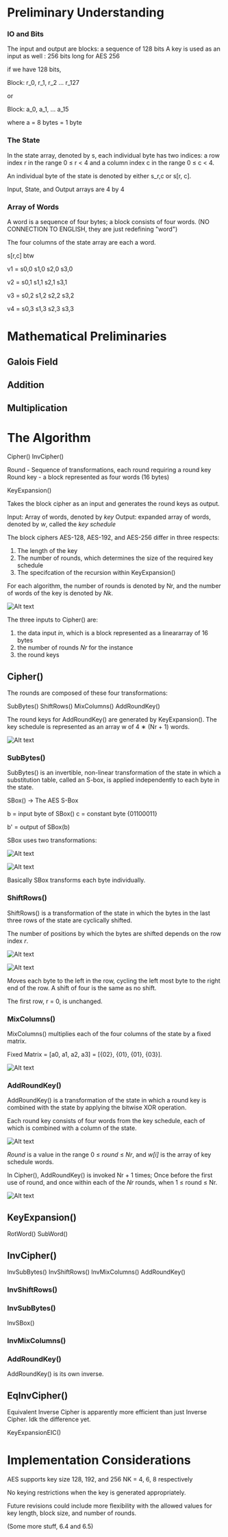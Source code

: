 # Preliminary Understanding

### IO and Bits

The input and output are blocks: a sequence of 128 bits
A key is used as an input as well : 256 bits long for AES 256

if we have 128 bits,

Block: r_0, r_1, r_2 ... r_127

or 

Block: a_0, a_1, ... a_15

where a = 8 bytes = 1 byte

### The State

In the state array, denoted by s, each individual byte has two indices: a row index r in the range 0 ≤ r < 4 and a column index c in the range 0 ≤ c < 4.

An individual byte of the state is denoted by either s_r,c or s[r, c].

Input, State, and Output arrays are 4 by 4

### Array of Words

A word is a sequence of four bytes; a block consists of four words. (NO CONNECTION TO ENGLISH, they are just redefining "word")

The four columns of the state array are each a word.

s[r,c] btw

v1 = 
s0,0
s1,0
s2,0
s3,0

v2 = 
s0,1
s1,1
s2,1
s3,1

v3 = 
s0,2
s1,2
s2,2
s3,2

v4 = 
s0,3
s1,3
s2,3
s3,3

# Mathematical Preliminaries

## Galois Field

## Addition 

## Multiplication

# The Algorithm

Cipher()
InvCipher()

Round - Sequence of transformations, each round requiring a round key
Round key - a block represented as four words (16 bytes)

KeyExpansion()

Takes the block cipher as an input and generates the round keys as output.

Input: Array of words, denoted by _key_
Output: expanded array of words, denoted by _w_, called the _key schedule_

The block ciphers AES-128, AES-192, and AES-256 differ in three respects: 

1) The length of the key
2) The number of rounds, which determines the size of the required key schedule
3) The specifcation of the recursion within KeyExpansion()

For each algorithm, the number of rounds is denoted by Nr, and the number of words of the key is denoted by _Nk_.

![Alt text](/images/Key_Block_Round_Combinations.png)

The three inputs to Cipher() are: 

1) the data input _in_, which is a block represented as a lineararray of 16 bytes
2) the number of rounds _Nr_ for the instance
3) the round keys

## Cipher()

The rounds are composed of these four transformations:

SubBytes()
ShiftRows()
MixColumns()
AddRoundKey()

The round keys for AddRoundKey() are generated by KeyExpansion().
The key schedule is represented as an array w of 4 ∗ (Nr + 1) words.

![Alt text](images/Cipher().png)

### SubBytes()

SubBytes() is an invertible, non-linear transformation of the state in which a substitution table, called an S-box, is applied independently to each byte in the state.

SBox() -> The AES S-Box

b = input byte of SBox()
c = constant byte {01100011}

b' = output of SBox(b)

SBox uses two transformations:

![Alt text](images/SBox_Transformations.png)

![Alt text](images/SBox.png)

Basically SBox transforms each byte individually.

### ShiftRows()

ShiftRows() is a transformation of the state in which the bytes in the last three rows of the state are cyclically shifted. 

The number of positions by which the bytes are shifted depends on the row
index _r_.

![Alt text](images/ShiftRows.png)

![Alt text](images/ShiftRows2.png)

Moves each byte to the left in the row, cycling the left most byte to the right end of the row. A shift of four is the same as no shift.

The first row, r = 0, is unchanged.

### MixColumns()

MixColumns() multiplies each of the four columns of the state by a fixed matrix.

Fixed Matrix = [a0, a1, a2, a3] = [{02}, {01}, {01}, {03}]. 

![Alt text](images/MixColumns.png)

### AddRoundKey()

AddRoundKey() is a transformation of the state in which a round key is combined with the state by applying the bitwise XOR operation.

Each round key consists of four words from the key schedule, each of which is combined with a column of the state.

![Alt text](images/AddRoundKey1.png)

_Round_ is a value in the range 0 ≤ _round_ ≤ _Nr_, and _w[i]_ is the array of key schedule words.

In Cipher(), AddRoundKey() is invoked Nr + 1 times; Once before the first use of round, and once within each of the _Nr_ rounds, when 1 ≤ round ≤ Nr.

![Alt text](images/AddRoundKey2.png)

## KeyExpansion()

RotWord()
SubWord()

## InvCipher()

InvSubBytes()
InvShiftRows()
InvMixColumns()
AddRoundKey()

### InvShiftRows()

### InvSubBytes()

InvSBox()

### InvMixColumns()

### AddRoundKey()

AddRoundKey() is its own inverse.

## EqInvCipher()

Equivalent Inverse Cipher is apparently more efficient than just Inverse Cipher.
Idk the difference yet.

KeyExpansionEIC()

# Implementation Considerations

AES supports key size 128, 192, and 256
NK = 4, 6, 8 respectively

No keying restrictions when the key is generated appropriately.

Future revisions could include more flexibility with the allowed values for key length, block size, and number of rounds.

(Some more stuff, 6.4 and 6.5)